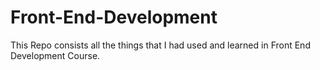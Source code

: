 # Front-End-Development
This Repo consists all the things that I had used and learned in Front End Development Course. 

